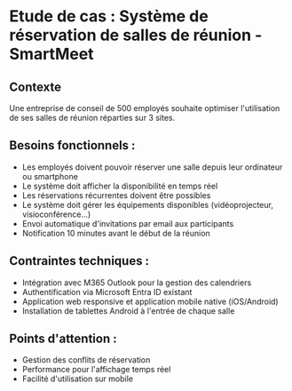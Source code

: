 # Etude de cas : Système de réservation de salles de réunion - SmartMeet

## Contexte

Une entreprise de conseil de 500 employés souhaite optimiser l'utilisation de ses salles de réunion réparties sur 3 sites.

## Besoins fonctionnels :

- Les employés doivent pouvoir réserver une salle depuis leur ordinateur ou smartphone
- Le système doit afficher la disponibilité en temps réel
- Les réservations récurrentes doivent être possibles
- Le système doit gérer les équipements disponibles (vidéoprojecteur, visioconférence...)
- Envoi automatique d'invitations par email aux participants
- Notification 10 minutes avant le début de la réunion

## Contraintes techniques :

- Intégration avec M365 Outlook pour la gestion des calendriers
- Authentification via Microsoft Entra ID existant
- Application web responsive et application mobile native (iOS/Android)
- Installation de tablettes Android à l'entrée de chaque salle

## Points d'attention :

- Gestion des conflits de réservation
- Performance pour l'affichage temps réel
- Facilité d'utilisation sur mobile
